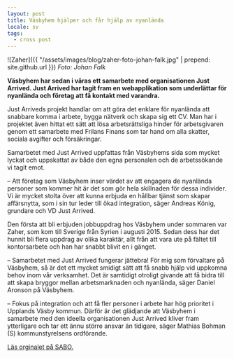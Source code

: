 ```yaml
---
layout: post
title: Väsbyhem hjälper och får hjälp av nyanlända
locale: sv
tags:
  - cross post
---
```


![Zaher]({{ "/assets/images/blog/zaher-foto-johan-falk.jpg" | prepend: site.github.url }})
_Foto: Johan Falk_

__Väsbyhem har sedan i våras ett samarbete med organisationen Just Arrived. Just Arrived har tagit fram en webapplikation som underlättar för nyanlända och företag att få kontakt med varandra.__

Just Arriveds projekt handlar om att göra det enklare för nyanlända att snabbare komma i arbete, bygga nätverk och skapa sig ett CV. Man har i projektet även hittat ett sätt att lösa arbetsrättsliga hinder för arbetsgivaren genom ett samarbete med Frilans Finans som tar hand om alla skatter, sociala avgifter och försäkringar.

Samarbetet med Just Arrived uppfattas från Väsbyhems sida som mycket lyckat och uppskattat av både den egna personalen och de arbetssökande vi tagit emot.

– Att företag som Väsbyhem inser värdet av att engagera de nyanlända personer som kommer hit är det som gör hela skillnaden för dessa individer. Vi är mycket stolta över att kunna erbjuda en hållbar tjänst som skapar affärsnytta, som i sin tur leder till ökad integration, säger Andreas König, grundare och VD Just Arrived.

Den första att bli erbjuden jobbuppdrag hos Väsbyhem under sommaren var Zaher, som kom till Sverige från Syrien i augusti 2015. Sedan dess har det hunnit bli flera uppdrag av olika karaktär, allt från att vara ute på fältet till kontorsarbete och han har snabbt blivit en i gänget.

– Samarbetet med Just Arrived fungerar jättebra! För mig som förvaltare på Väsbyhem, så är det ett mycket smidigt sätt att få snabb hjälp vid uppkomna behov inom vår verksamhet. Det är samtidigt otroligt givande att få bidra till att skapa bryggor mellan arbetsmarknaden och nyanlända, säger Daniel Aronson på Väsbyhem.

– Fokus på integration och att få fler personer i arbete har hög prioritet i Upplands Väsby kommun. Därför är det glädjande att Väsbyhem i samarbete med den ideella organisationen Just Arrived kliver fram ytterligare och tar ett ännu större ansvar än tidigare, säger Mathias Bohman (S) kommunstyrelsens ordförande.

[Läs orginalet på SABO.](http://www.sabo.se/aktuellt/nyheter_m/2016/nov/Sidor/Vasbyhem-hjalper-och-far-hjalp-av-nyanlanda.aspx)
